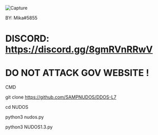 ![Capture](https://user-images.githubusercontent.com/111334471/223164384-e162116c-3a80-46dc-ae20-41a66ecbaaa9.PNG)

BY: Mika#5855
# DISCORD: https://discord.gg/8gmRVnRRwV

# DO NOT ATTACK GOV WEBSITE !
 
CMD

git clone https://github.com/SAMPNUDOS/DDOS-L7

cd NUDOS

python3 nudos.py

python3 NUDOS1.3.py
